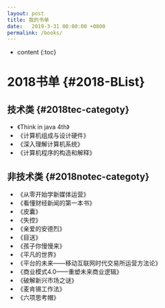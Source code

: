 ```yaml
---
layout: post
title: 我的书单
date:   2019-3-31 00:00:00 +0800
permalink: /books/
---
```


* content
{:toc}


2018书单							{#2018-BList}
====================================

技术类							{#2018tec-categoty}
------------------------------------

+ 《Think in java 4th》
+ 《计算机组成与设计硬件》
+ 《深入理解计算机系统》
+ 《计算机程序的构造和解释》


非技术类							{#2018notec-categoty}
------------------------------------
+ 《从零开始学新媒体运营》
+ 《看懂财经新闻的第一本书》
+ 《皮囊》
+ 《失控》
+ 《亲爱的安德烈》
+ 《目送》
+ 《孩子你慢慢来》
+ 《平凡的世界》
+ 《平台的未来——移动互联网时代交易所运营方法论》
+ 《商业模式4.0——重塑未来商业逻辑》
+ 《破解新兴市场之谜》
+ 《麦肯锡工作法》
+ 《六项思考帽》
